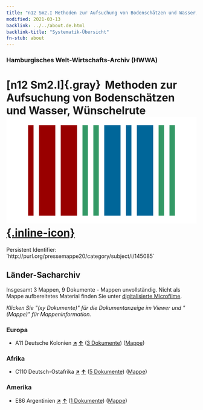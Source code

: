 ```yaml
---
title: "n12 Sm2.I Methoden zur Aufsuchung von Bodenschätzen und Wasser, Wünschelrute"
modified: 2021-03-13
backlink: ../../about.de.html
backlink-title: "Systematik-Übersicht"
fn-stub: about
---
```


### Hamburgisches Welt-Wirtschafts-Archiv (HWWA)

# [n12 Sm2.I]{.gray}&#8201; Methoden zur Aufsuchung von Bodenschätzen und Wasser, Wünschelrute &#160; [![Wikidata](/images/Wikidata-logo.svg "Wikidata"){.inline-icon}](http://www.wikidata.org/entity/Q104710555)

<div class="hint">Persistent Identifier: `http://purl.org/pressemappe20/category/subject/i/145085`</div>







## Länder-Sacharchiv




Insgesamt 3 Mappen, 9 Dokumente - Mappen unvollständig.
Nicht als Mappe aufbereitetes Material finden Sie unter [digitalisierte Microfilme](/film/h1_sh.de.html).

_Klicken Sie "(xy Dokumente)" für die Dokumentanzeige im Viewer und "(Mappe)" für Mappeninformation._




### Europa

- A11 Deutsche Kolonien [**&nearr;**](../../../geo/i/140960/about.de.html "Deutsche Kolonien (alle Mappen)") [**&uarr;**](../../../geo/about.de.html#A11 "Ländersystematik") (<a href="https://pm20.zbw.eu/iiifview/folder/sh/140960,145085" title="über: Deutsche Kolonien : Methoden zur Aufsuchung von Bodenschätzen und Wasser, Wünschelrute" target="_blank">3 Dokumente</a>) ([Mappe](../../../../folder/sh/1409xx/140960/1450xx/145085/about.de.html))

### Afrika

- C110 Deutsch-Ostafrika [**&nearr;**](../../../geo/i/141471/about.de.html "Deutsch-Ostafrika (alle Mappen)") [**&uarr;**](../../../geo/about.de.html#C110 "Ländersystematik") (<a href="https://pm20.zbw.eu/iiifview/folder/sh/141471,145085" title="über: Deutsch-Ostafrika : Methoden zur Aufsuchung von Bodenschätzen und Wasser, Wünschelrute" target="_blank">5 Dokumente</a>) ([Mappe](../../../../folder/sh/1414xx/141471/1450xx/145085/about.de.html))

### Amerika

- E86 Argentinien [**&nearr;**](../../../geo/i/141692/about.de.html "Argentinien (alle Mappen)") [**&uarr;**](../../../geo/about.de.html#E86 "Ländersystematik") (<a href="https://pm20.zbw.eu/iiifview/folder/sh/141692,145085" title="über: Argentinien : Methoden zur Aufsuchung von Bodenschätzen und Wasser, Wünschelrute" target="_blank">1 Dokumente</a>) ([Mappe](../../../../folder/sh/1416xx/141692/1450xx/145085/about.de.html))








